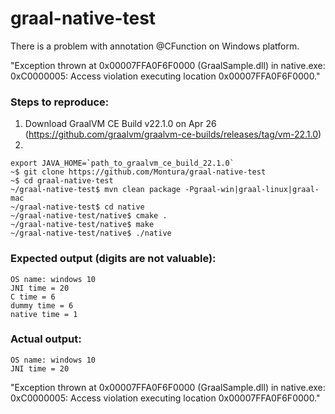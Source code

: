 # graal-native-test

There is a problem with annotation @CFunction on Windows platform.

"Exception thrown at 0x00007FFA0F6F0000 (GraalSample.dll) in native.exe: 0xC0000005: Access violation executing location 0x00007FFA0F6F0000."

### Steps to reproduce:
1. Download GraalVM CE Build v22.1.0 on Apr 26 (https://github.com/graalvm/graalvm-ce-builds/releases/tag/vm-22.1.0)
2. 
```
export JAVA_HOME=`path_to_graalvm_ce_build_22.1.0`
~$ git clone https://github.com/Montura/graal-native-test
~$ cd graal-native-test
~/graal-native-test$ mvn clean package -Pgraal-win|graal-linux|graal-mac
~/graal-native-test$ cd native
~/graal-native-test/native$ cmake .
~/graal-native-test/native$ make
~/graal-native-test/native$ ./native
```

### Expected output (digits are not valuable):
```
OS name: windows 10
JNI time = 20
C time = 6
dummy time = 6
native time = 1
```

### Actual output:
```
OS name: windows 10
JNI time = 20
```
"Exception thrown at 0x00007FFA0F6F0000 (GraalSample.dll) in native.exe: 0xC0000005: Access violation executing location 0x00007FFA0F6F0000."
